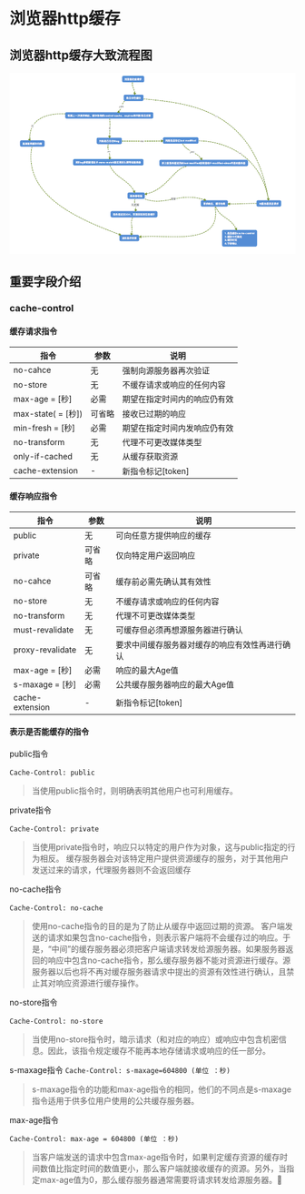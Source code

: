 # 浏览器http缓存

## 浏览器http缓存大致流程图
![浏览器http缓存](./http-cache.png)

## 重要字段介绍

### cache-control

#### 缓存请求指令

<table>
  <thead>
    <tr>
        <th>指令</th>
        <th>参数</th>
        <th>说明</th>
    </tr>
  </thead>
  <tbody>
    <tr>
      <td>no-cahce</td>
      <td>无</td>
      <td>强制向源服务器再次验证</td>
    </tr>
    <tr>
      <td>no-store</td>
      <td>无</td>
      <td>不缓存请求或响应的任何内容</td>
    </tr>
    <tr>
      <td>max-age = [秒]</td>
      <td>必需</td>
      <td>期望在指定时间内的响应仍有效</td>
    </tr>
    <tr>
      <td>max-state( = [秒])</td>
      <td>可省略</td>
      <td>接收已过期的响应</td>
    </tr>
    <tr>
      <td>min-fresh = [秒]</td>
      <td>必需</td>
      <td>期望在指定时间内发响应仍有效</td>
    </tr>
    <tr>
      <td>no-transform</td>
      <td>无</td>
      <td>代理不可更改媒体类型</td>
    </tr>
    <tr>
      <td>only-if-cached</td>
      <td>无</td>
      <td>从缓存获取资源</td>
    </tr>
    <tr>
      <td>cache-extension</td>
      <td>-</td>
      <td>新指令标记[token]</td>
    </tr>
  </tbody>
</table>

#### 缓存响应指令

<table>
  <thead>
    <tr>
        <th>指令</th>
        <th>参数</th>
        <th>说明</th>
    </tr>
  </thead>
  <tbody>
    <tr>
      <td>public</td>
      <td>无</td>
      <td>可向任意方提供响应的缓存</td>
    </tr>
    <tr>
      <td>private</td>
      <td>可省略</td>
      <td>仅向特定用户返回响应</td>
    </tr>
    <tr>
      <td>no-cahce</td>
      <td>可省略</td>
      <td>缓存前必需先确认其有效性</td>
    </tr>
    <tr>
      <td>no-store</td>
      <td>无</td>
      <td>不缓存请求或响应的任何内容</td>
    </tr>
    <tr>
      <td>no-transform</td>
      <td>无</td>
      <td>代理不可更改媒体类型</td>
    </tr>
    <tr>
      <td>must-revalidate</td>
      <td>无</td>
      <td>可缓存但必须再想源服务器进行确认</td>
    </tr>
    <tr>
      <td>proxy-revalidate</td>
      <td>无</td>
      <td>要求中间缓存服务器对缓存的响应有效性再进行确认</td>
    </tr>
    <tr>
      <td>max-age = [秒]</td>
      <td>必需</td>
      <td>响应的最大Age值</td>
    </tr>
    <tr>
      <td>s-maxage = [秒]</td>
      <td>必需</td>
      <td>公共缓存服务器响应的最大Age值</td>
    </tr>
    <tr>
      <td>cache-extension</td>
      <td>-</td>
      <td>新指令标记[token]</td>
    </tr>
  </tbody>
</table>

#### 表示是否能缓存的指令

public指令

`Cache-Control: public` 
> 当使用public指令时，则明确表明其他用户也可利用缓存。


private指令

`Cache-Control: private` 
> 当使用private指令时，响应只以特定的用户作为对象，这与public指定的行为相反。
> 缓存服务器会对该特定用户提供资源缓存的服务，对于其他用户发送过来的请求，代理服务器则不会返回缓存

no-cache指令

`Cache-Control: no-cache`
> 使用no-cache指令的目的是为了防止从缓存中返回过期的资源。
> 客户端发送的请求如果包含no-cache指令，则表示客户端将不会缓存过的响应。于是，“中间”的缓存服务器必须把客户端请求转发给源服务器。如果服务器返回的响应中包含no-cache指令，那么缓存服务器不能对资源进行缓存。源服务器以后也将不再对缓存服务器请求中提出的资源有效性进行确认，且禁止其对响应资源进行缓存操作。

no-store指令

`Cache-Control: no-store`
> 当使用no-store指令时，暗示请求（和对应的响应）或响应中包含机密信息。因此，该指令规定缓存不能再本地存储请求或响应的任一部分。

s-maxage指令
`Cache-Control: s-maxage=604800 (单位 ：秒)`
> s-maxage指令的功能和max-age指令的相同，他们的不同点是s-maxage指令适用于供多位用户使用的公共缓存服务器。

max-age指令

`Cache-Control: max-age = 604800 (单位 ：秒)`
> 当客户端发送的请求中包含max-age指令时，如果判定缓存资源的缓存时间数值比指定时间的数值更小，那么客户端就接收缓存的资源。另外，当指定max-age值为0，那么缓存服务器通常需要将请求转发给源服务器。